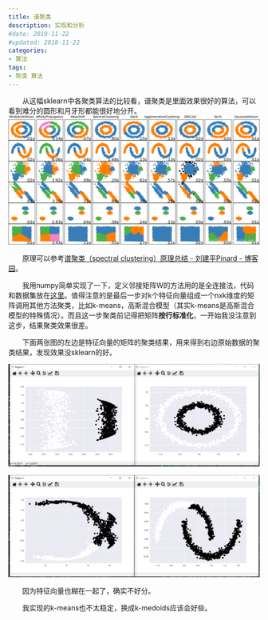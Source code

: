 ```yaml
---
title: 谱聚类
description: 实现和分析
#date: 2019-11-22 
#updated: 2018-11-22
categories:
- 算法
tags:
- 聚类 算法
---
```


&emsp;&emsp;从这幅sklearn中各聚类算法的比较看，谱聚类是里面效果很好的算法，可以看到难分的圆形和月牙形都能很好地分开。
![聚类算法比较](/img/200505/200505-聚类算法比较.png)

&emsp;&emsp;原理可以参考[谱聚类（spectral clustering）原理总结 - 刘建平Pinard - 博客园](https://www.cnblogs.com/pinard/p/6221564.html)。

&emsp;&emsp;我用numpy简单实现了一下，定义邻接矩阵W的方法用的是全连接法，代码和数据集放在[这里](https://github.com/luosq0123/Luosq_Code_Snippet/tree/master/spectral_clustering)。值得注意的是最后一步对k个特征向量组成一个nxk维度的矩阵调用其他方法聚类，比如k-means，高斯混合模型（其实k-means是高斯混合模型的特殊情况）。而且这一步聚类前记得把矩阵**按行标准化**，一开始我没注意到这步，结果聚类效果很差。

&emsp;&emsp;下面两张图的左边是特征向量的矩阵的聚类结果，用来得到右边原始数据的聚类结果，发现效果没sklearn的好。

![circles](/img/200505/200505-circles.png)

![moons](/img/200505/200505-moons.png)

&emsp;&emsp;因为特征向量也糊在一起了，确实不好分。

&emsp;&emsp;我实现的k-means也不太稳定，换成k-medoids应该会好些。